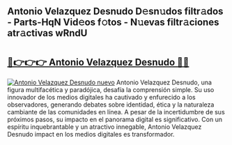## Antonio Velazquez Desnudo D𝚎sn𝚞dos filtr𝚊dos - Parts-HqN Vid𝚎os f𝚘tos - N𝚞evas filtr𝚊ciones atr𝚊ctivas wRndU

# <h2><a href="http://mb3kxn.tromn.icu/?c=Antonio+Velazquez+Desnudo">🔗👉👉👉 Antonio Velazquez Desnudo 🔗🔗</a></h2>

[![Antonio Velazquez Desnudo nuevo](https://i.imgur.com/pEAQMta.gif)](http://mb3kxn.tromn.icu/?c=Antonio+Velazquez+Desnudo)
Antonio Velazquez Desnudo, una figura multifacética y paradójica, desafía la comprensión simple. Su uso innovador de los medios digitales ha cautivado y enfurecido a los observadores, generando debates sobre identidad, ética y la naturaleza cambiante de las comunidades en línea. A pesar de la incertidumbre de sus próximos pasos, su impacto en el panorama digital es significativo. Con un espíritu inquebrantable y un atractivo innegable, Antonio Velazquez Desnudo impact en los medios digitales es transformador.
